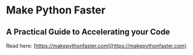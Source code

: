 # Make Python Faster

## A Practical Guide to Accelerating your Code

Read here: [https://makepythonfaster.com](https://makepythonfaster.com)

